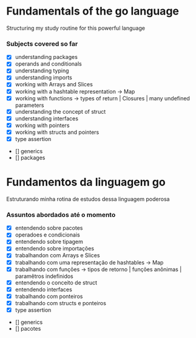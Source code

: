 # Fundamentals of the go language

Structuring my study routine for this powerful language

### Subjects covered so far

- [x] understanding packages
- [x] operands and conditionals
- [x] understanding typing
- [x] understanding imports
- [x] working with Arrays and Slices
- [x] working with a hashtable representation -> Map
- [x] working with functions -> types of return | Closures | many undefined parameters
- [x] understanding the concept of struct
- [x] understanding interfaces
- [x] working with pointers
- [x] working with structs and pointers
- [x] type assertion
- [] generics
- [] packages

# Fundamentos da linguagem go

Estruturando minha rotina de estudos dessa linguagem poderosa

### Assuntos abordados até o momento

- [x] entendendo sobre pacotes
- [x] operadoes e condicionais
- [x] entendendo sobre tipagem
- [x] entendendo sobre importações
- [x] trabalhandon com Arrays e Slices
- [x] trabalhando com uma representação de hashtables -> Map
- [x] trabalhando com funções -> tipos de retorno | funções anônimas | paramêtros indefinidos
- [x] entendendo o conceito de struct
- [x] entendendo interfaces
- [x] trabalhando com ponteiros
- [x] trabalhando com structs e ponteiros
- [x] type assertion
- [] generics
- [] pacotes
